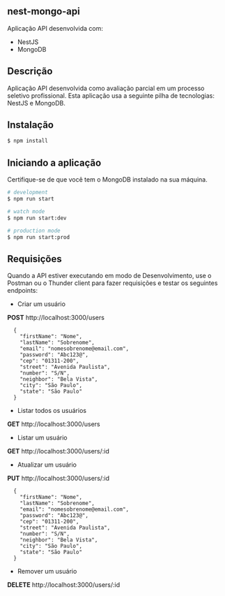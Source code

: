 ## nest-mongo-api

Aplicação API desenvolvida com:
- NestJS
- MongoDB

## Descrição

Aplicação API desenvolvida como avaliação parcial em um processo seletivo profissional. Esta aplicação usa a seguinte pilha de tecnologias: NestJS e MongoDB.

## Instalação

```bash
$ npm install
```

## Iniciando a aplicação

Certifique-se de que você tem o MongoDB instalado na sua máquina.

```bash
# development
$ npm run start

# watch mode
$ npm run start:dev

# production mode
$ npm run start:prod
```

## Requisições

Quando a API estiver executando em modo de Desenvolvimento, use o Postman ou o Thunder client para fazer requisições e testar os seguintes endpoints:

- Criar um usuário

**POST** http://localhost:3000/users
```
  {
    "firstName": "Nome",
    "lastName": "Sobrenome",
    "email": "nomesobrenome@email.com",
    "password": "Abc123@",
    "cep": "01311-200",
    "street": "Avenida Paulista",
    "number": "S/N",
    "neighbor": "Bela Vista",
    "city": "São Paulo",
    "state": "São Paulo"
  }
```

- Listar todos os usuários

**GET** http://localhost:3000/users

- Listar um usuário

**GET** http://localhost:3000/users/:id

- Atualizar um usuário

**PUT** http://localhost:3000/users/:id
```
  {
    "firstName": "Nome",
    "lastName": "Sobrenome",
    "email": "nomesobrenome@email.com",
    "password": "Abc123@",
    "cep": "01311-200",
    "street": "Avenida Paulista",
    "number": "S/N",
    "neighbor": "Bela Vista",
    "city": "São Paulo",
    "state": "São Paulo"
  }
```

- Remover um usuário

**DELETE** http://localhost:3000/users/:id
